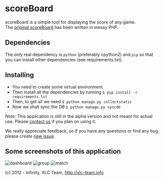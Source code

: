 scoreBoard
==========

scoreBoard is a simple tool for displaying the score of any game. <br>
The [original scoreBoard](https://github.com/xlcteam/scoreBoard-php) has been written in messy PHP.

## Dependencies
The only real dependency is `python` (preferably cpython2) and `pip` so that you
can install other dependencies (see requirements.txt).

## Installing
* You need to create some virtual environment
* Then install all the dependencies by running `$ pip install -r requirements.txt`
* Then, to get all we need `$ python manage.py collectstatic`
* Now we shall sync the DB `$ python manage.py syncdb`


*Note*: This application is still in the alpha version and not meant for actual use. Please [contact us](http://xlc-team.info/contact) if you plan on using it.

We really appreciate feedback, so if you have any questions or find any bug please create [new issue](https://github.com/xlcteam/scoreBoard/issues/new).

## Some screenshots of this application
![dashboard](https://xlcteam.github.com/scoreBoard/imgs/screenshots/0.png)
![group](https://xlcteam.github.com/scoreBoard/imgs/screenshots/5.png)
![match](https://xlcteam.github.com/scoreBoard/imgs/screenshots/7.png)

(c) 2012 - infinity, XLC Team, http://xlc-team.info
